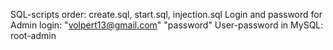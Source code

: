 SQL-scripts order: create.sql, start.sql, injection.sql
Login and password for Admin login: "volpert13@gmail.com" "password"
User-password in MySQL: root-admin
